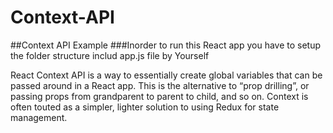 # Context-API
##Context API Example
###Inorder to run this React app you have to setup the folder structure includ app.js file by Yourself

React Context API is a way to essentially create global variables that can be passed around in a React app. This is the alternative to “prop drilling”, or passing props from grandparent to parent to child, and so on. Context is often touted as a simpler, lighter solution to using Redux for state management.
